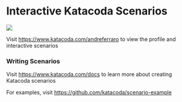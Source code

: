 # Interactive Katacoda Scenarios

[![](http://shields.katacoda.com/katacoda/andreferraro/count.svg)](https://www.katacoda.com/andreferraro "Get your profile on Katacoda.com")

Visit https://www.katacoda.com/andreferraro to view the profile and interactive scenarios

### Writing Scenarios
Visit https://www.katacoda.com/docs to learn more about creating Katacoda scenarios

For examples, visit https://github.com/katacoda/scenario-example
